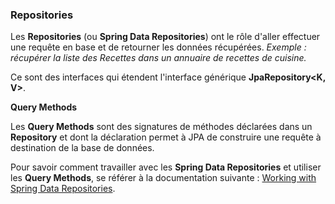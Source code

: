 ### Repositories 
Les **Repositories** (ou **Spring Data Repositories**) ont le rôle d'aller effectuer une requête en base et de retourner les données récupérées. *Exemple : récupérer la liste des Recettes dans un annuaire de recettes de cuisine.*

Ce sont des interfaces qui étendent l'interface générique **JpaRepository<K, V>**.

**Query Methods**

Les **Query Methods** sont des signatures de méthodes déclarées dans un **Repository** et dont la déclaration permet à JPA de construire une requête à destination de la base de données.

Pour savoir comment travailler avec les **Spring Data Repositories** et utiliser les **Query Methods**, se référer à la documentation suivante : [Working with Spring Data Repositories](https://docs.spring.io/spring-data/jpa/docs/1.5.0.RELEASE/reference/html/repositories.html).